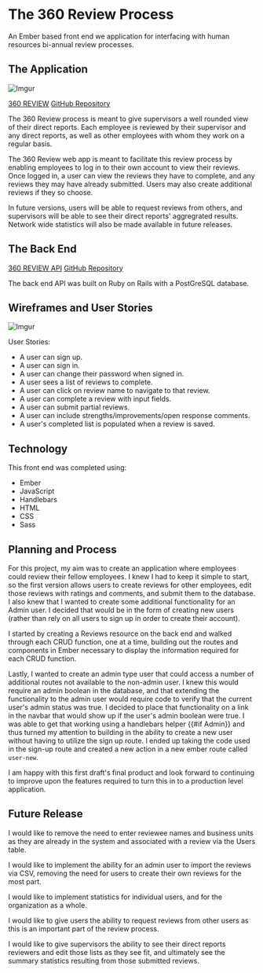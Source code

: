 # The 360 Review Process

An Ember based front end we application for interfacing with human resources
bi-annual review processes.

## The Application

![Imgur](https://i.imgur.com/4FouJfj.png)

[360 REVIEW](https://mdcollins80.github.io/ThreeSixty-Review)
[GitHub Repository](https://github.com/mdcollins80/ThreeSixty-Review)


The 360 Review process is meant to give supervisors a well rounded view of their
direct reports.  Each employee is reviewed by their supervisor and any direct
reports, as well as other employees with whom they work on a regular basis.

The 360 Review web app is meant to facilitate this review process by enabling
employees to log in to their own account to view their reviews.  Once logged in,
a user can view the reviews they have to complete, and any reviews they may have
already submitted.  Users may also create additional reviews if they so choose.

In future versions, users will be able to request reviews from others, and
supervisors will be able to see their direct reports' aggregrated results.
Network wide statistics will also be made available in future releases.

## The Back End

[360 REVIEW API](https://frightening-citadel-39718.herokuapp.com/)
[GitHub Repository](https://github.com/mdcollins80/ThreeSixty-Review-Api)

The back end API was built on Ruby on Rails with a PostGreSQL database.

## Wireframes and User Stories

![Imgur](https://i.imgur.com/DXH2zla.jpg)

User Stories:
- A user can sign up.
- A user can sign in.
- A user can change their password when signed in.
- A user sees a list of reviews to complete.
- A user can click on review name to navigate to that review.
- A user can complete a review with input fields.
- A user can submit partial reviews.
- A user can include strengths/improvements/open response comments.
- A user's completed list is populated when a review is saved.

## Technology

This front end was completed using:
- Ember
- JavaScript
- Handlebars
- HTML
- CSS
- Sass

## Planning and Process

For this project, my aim was to create an application where employees could
review their fellow employees.  I knew I had to keep it simple to start, so the
first version allows users to create reviews for other employees, edit those
reviews with ratings and comments, and submit them to the database.  I also knew
that I wanted to create some additional functionality for an Admin user.  I
decided that would be in the form of creating new users (rather than rely on all
users to sign up in order to create their account).

I started by creating a
Reviews resource on the back end and walked through each CRUD function, one at a
time, building out the routes and components in Ember necessary to display the
information required for each CRUD function.

Lastly, I wanted to create an admin type user that could access a number of
additional routes not available to the non-admin user.  I knew this would require
an admin boolean in the database, and that extending the functionality to the
admin user would require code to verify that the current user's admin status was
true.  I decided to place that functionality on a link in the navbar that would
show up if the user's admin boolean were true.  I was able to get that working
using a handlebars helper {{#if Admin}} and thus turned my attention to building
in the ability to create a new user without having to utilize the sign up route.
I ended up taking the code used in the sign-up route and created a new action in
a new ember route called `user-new`.

I am happy with this first draft's final product and look forward to continuing
to improve upon the features required to turn this in to a production level
application.

## Future Release

I would like to remove the need to enter reviewee names and business units as
they are already in the system and associated with a review via the Users table.

I would like to implement the ability for an admin user to import the
reviews via CSV, removing the need for users to create their own reviews for
the most part.

I would like to implement statistics for individual users, and for the organization
as a whole.

I would like to give users the ability to request reviews from other users as
this is an important part of the review process.

I would like to give supervisors the ability to see their direct reports reviewers
and edit those lists as they see fit, and ultimately see the summary statistics
resulting from those submitted reviews.
